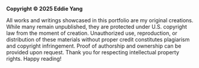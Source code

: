 **Copyright © 2025 Eddie Yang**

All works and writings showcased in this portfolio are my original creations. While many remain unpublished, they are protected under U.S. copyright law from the moment of creation. Unauthorized use, reproduction, or distribution of these materials without proper credit constitutes plagiarism and copyright infringement. Proof of authorship and ownership can be provided upon request. Thank you for respecting intellectual property rights. Happy reading!
